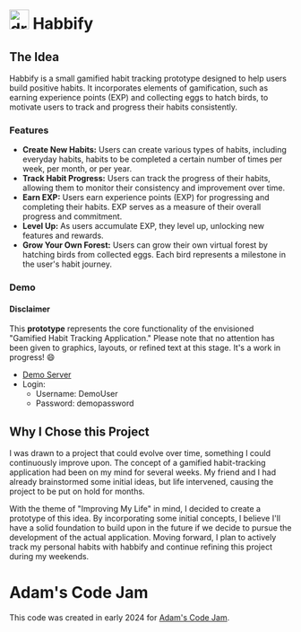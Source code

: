 
# <img src="/habit_tracker/static/egg_images/egg1.png" alt="drawing" height="35"/> Habbify

## The Idea
Habbify is a small gamified habit tracking prototype designed to help users build positive habits. It incorporates elements of gamification, such as earning experience points (EXP) and collecting eggs to hatch birds, to motivate users to track and progress their habits consistently.

### Features
- **Create New Habits:** Users can create various types of habits, including everyday habits, habits to be completed a certain number of times per week, per month, or per year.
- **Track Habit Progress:** Users can track the progress of their habits, allowing them to monitor their consistency and improvement over time.
- **Earn EXP:** Users earn experience points (EXP) for progressing and completing their habits. EXP serves as a measure of their overall progress and commitment.
- **Level Up:** As users accumulate EXP, they level up, unlocking new features and rewards.
- **Grow Your Own Forest:** Users can grow their own virtual forest by hatching birds from collected eggs. Each bird represents a milestone in the user's habit journey.

### Demo
#### Disclaimer
This **prototype** represents the core functionality of the envisioned "Gamified Habit Tracking Application." Please note that no attention has been given to graphics, layouts, or refined text at this stage. It's a work in progress! 😄

- [Demo Server](http://212.227.179.73/login)
- Login: 
  - Username: DemoUser
  - Password: demopassword

## Why I Chose this Project
I was drawn to a project that could evolve over time, something I could continuously improve upon. The concept of a gamified habit-tracking application had been on my mind for several weeks. My friend and I had already brainstormed some initial ideas, but life intervened, causing the project to be put on hold for months.

With the theme of "Improving My Life" in mind, I decided to create a prototype of this idea. By incorporating some initial concepts, I believe I'll have a solid foundation to build upon in the future if we decide to pursue the development of the actual application. Moving forward, I plan to actively track my personal habits with habbify and continue refining this project during my weekends.

# Adam's Code Jam
This code was created in early 2024 for [Adam's Code Jam](https://jam.adamlearns.com/).
